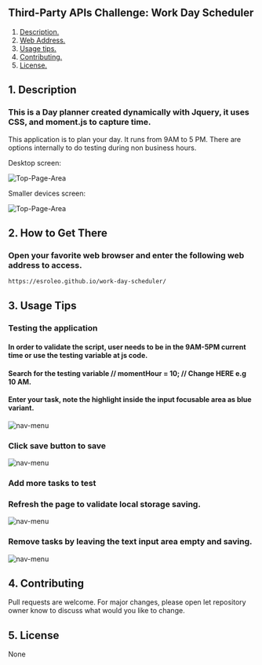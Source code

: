 ## Third-Party APIs Challenge: Work Day Scheduler

1. [ Description. ](#desc)
2. [ Web Address. ](#web-address)
3. [ Usage tips. ](#usage)
4. [ Contributing. ](#contributing)
5. [ License. ](#license)


<a name="desc"></a>
## 1. Description


### This is a Day planner created dynamically with Jquery, it uses CSS, and moment.js to capture time.

This application is to plan your day. It runs from 9AM to 5 PM. There are options internally to do testing during non business hours.

Desktop screen:

![Top-Page-Area](./assets/images/mainPage.JPG?raw=true "mainPage")

Smaller devices screen:

![Top-Page-Area](./assets/images/smaller-devices.JPG?raw=true "mainPage-smaller-devices")

<a name="web-address"></a>
## 2. How to Get There

### Open your favorite web browser and enter the following web address to access.

```html
https://esroleo.github.io/work-day-scheduler/
```
<a name="usage"></a>
## 3. Usage Tips


### Testing the application

#### In order to validate the script, user needs to be in the 9AM-5PM current time or use the testing variable at js code.
#### Search for the testing variable // momentHour = 10; // Change HERE e.g 10 AM.
#### Enter your task, note the highlight inside the input focusable area as blue variant.

![nav-menu](./assets/images/check-test-highlight.JPG?raw=true "check-test-highligh")


### Click save button to save

![nav-menu](./assets/images/click-save-button.JPG?raw=true "click-save-button")

### Add more tasks to test
### Refresh the page to validate local storage saving.

![nav-menu](./assets/images/add-more-tasks.JPG?raw=true "add-more-tasks")

### Remove tasks by leaving the text input area empty and saving.

![nav-menu](./assets/images/remove-tasks.JPG?raw=true "add-more-tasks")


<a name="contributing"></a>
## 4. Contributing
Pull requests are welcome. For major changes, please open let repository owner know to discuss what would you like to change.

<a name="license"></a>
## 5. License
None

